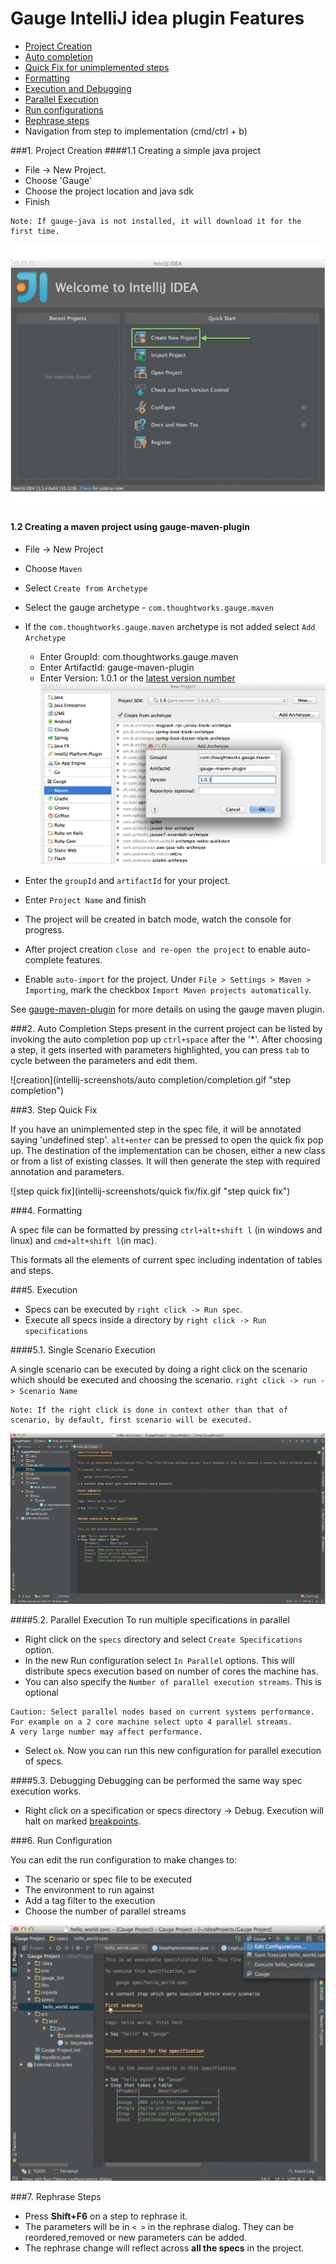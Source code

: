 # Gauge IntelliJ idea plugin Features

* [Project Creation](#1-project-creation)
* [Auto completion](#2-auto-completion)
* [Quick Fix for unimplemented steps](#3-step-quick-fix)
* [Formatting](#4-formatting)
* [Execution and Debugging](#5-execution)
* [Parallel Execution](#52-parallel-execution)
* [Run configurations](#6-run-configuration)
* [Rephrase steps](#7-rephrase-steps)
* Navigation from step to implementation (cmd/ctrl + b)

###1. Project Creation
####1.1 Creating a simple java project
 * File -> New Project.
 * Choose 'Gauge'
 * Choose the project location and java sdk
 * Finish

````
Note: If gauge-java is not installed, it will download it for the first time.
````

![creation](intellij-screenshots/creation/creation.gif "project creation")

#### 1.2 Creating a maven project using gauge-maven-plugin

* File -> New Project
* Choose `Maven`
* Select `Create from Archetype`
* Select the gauge archetype - ```com.thoughtworks.gauge.maven```
* If the ```com.thoughtworks.gauge.maven``` archetype is not added select ```Add Archetype```
    * Enter GroupId: com.thoughtworks.gauge.maven
    * Enter ArtifactId: gauge-maven-plugin
    * Enter Version: 1.0.1 or the [latest version number](https://github.com/getgauge/gauge-maven-plugin/releases)
![maven add archetype](intellij-screenshots/creation/maven_add_archetype.png "maven add archetype")


* Enter the ```groupId``` and `artifactId` for your project.
* Enter `Project Name` and finish
* The project will be created in batch mode, watch the console for progress.
* After project creation ```close and re-open the project``` to enable auto-complete features.
* Enable ```auto-import``` for the project. Under ```File > Settings > Maven > Importing```, mark the checkbox  `Import Maven projects automatically`.

 See [gauge-maven-plugin](../dependency_management/maven-plugin.md) for more details on using the gauge maven plugin.



###2. Auto Completion
Steps present in the current project can be listed by invoking the auto completion pop up `ctrl+space` after the '*'. After choosing a step, it gets inserted with parameters highlighted, you can press `tab` to cycle between the parameters and edit them.

![creation](intellij-screenshots/auto completion/completion.gif "step completion")


###3. Step Quick Fix

If you have an unimplemented step in the spec file, it will be annotated saying 'undefined step'. `alt+enter` can be pressed to open the quick fix pop up. The destination of the implementation can be chosen, either a new class or from a list of existing classes. It will then generate the step with required annotation and parameters.

![step quick fix](intellij-screenshots/quick fix/fix.gif "step quick fix")

###4. Formatting

A spec file can be formatted by pressing `ctrl+alt+shift l` (in windows and linux) and `cmd+alt+shift l`(in mac).

This formats all the elements of current spec including indentation of tables and steps.

###5. Execution

* Specs can be executed by `right click -> Run spec`.
* Execute all specs inside a directory by `right click -> Run specifications`

####5.1. Single Scenario Execution

A single scenario can be executed by doing a right click on the scenario which should be executed and choosing the scenario.
`right click -> run -> Scenario Name`

````
Note: If the right click is done in context other than that of scenario, by default, first scenario will be executed.
````

![scenario execution](intellij-screenshots/execution/scenario.gif "scenario execution")

####5.2. Parallel Execution
To run multiple specifications in parallel
* Right click on the ```specs``` directory and select ```Create Specifications``` option.
* In the new Run configuration select ```In Parallel``` options. This will distribute specs execution based on number of cores the machine has.
* You can also specify the ```Number of parallel execution streams```. This is optional
````
Caution: Select parallel nodes based on current systems performance.
For example on a 2 core machine select upto 4 parallel streams.
A very large number may affect performance.
````
* Select ```ok```. Now you can run this new configuration for parallel execution of specs.


####5.3. Debugging
Debugging can be performed the same way spec execution works.
* Right click on a specification or specs directory -> Debug. Execution will halt on marked [breakpoints](https://www.jetbrains.com/idea/help/breakpoints.html).

###6. Run Configuration

You can edit the run configuration to make changes to:
* The scenario or spec file to be executed
* The environment to run against
* Add a tag filter to the execution
* Choose the number of parallel streams


![run configuration](intellij-screenshots/execution/config.gif "run configuration")

###7. Rephrase Steps
* Press **Shift+F6** on a step to rephrase it.
* The parameters will be in ```< >``` in the rephrase dialog. They can be reordered,removed or new parameters can be added.
* The rephrase change will reflect across **all the specs** in the project.






